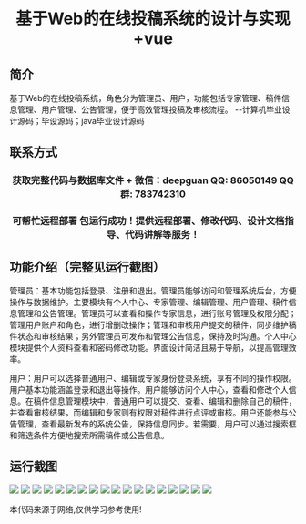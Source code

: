 <p><h1 align="center">基于Web的在线投稿系统的设计与实现+vue</h1></p>

## 简介
基于Web的在线投稿系统，角色分为管理员、用户，功能包括专家管理、稿件信息管理、用户管理、公告管理，便于高效管理投稿及审核流程。    --计算机毕业设计源码；毕设源码；java毕业设计源码


## 联系方式
<p><h3 align="center">获取完整代码与数据库文件 + 微信：deepguan QQ: 86050149 QQ群: 783742310</h3></p>
<p><h3 align="center">可帮忙远程部署 包运行成功！提供远程部署、修改代码、设计文档指导、代码讲解等服务！</h3></p>

## 功能介绍（完整见运行截图）
管理员：基本功能包括登录、注册和退出。管理员能够访问和管理系统后台，方便操作与数据维护。主要模块有个人中心、专家管理、编辑管理、用户管理、稿件信息管理和公告管理。管理员可以查看和操作专家信息，进行账号管理及权限分配；管理用户账户和角色，进行增删改操作；管理和审核用户提交的稿件，同步维护稿件状态和审核结果；另外管理员可发布和管理公告信息，保持及时沟通。个人中心模块提供个人资料查看和密码修改功能。界面设计简洁且易于导航，以提高管理效率。

用户：用户可以选择普通用户、编辑或专家身份登录系统，享有不同的操作权限。用户基本功能涵盖登录和退出等操作。用户能够访问个人中心，查看和修改个人信息。在稿件信息管理模块中，普通用户可以提交、查看、编辑和删除自己的稿件，并查看审核结果，而编辑和专家则有权限对稿件进行点评或审核。用户还能参与公告管理，查看最新发布的系统公告，保持信息同步。若需要，用户可以通过搜索框和筛选条件方便地搜索所需稿件或公告信息。


## 运行截图
![](img/001.jpg)
![](img/002.jpg)
![](img/003.jpg)
![](img/004.jpg)
![](img/005.jpg)
![](img/006.jpg)
![](img/007.jpg)
![](img/008.jpg)
![](img/009.jpg)
![](img/010.jpg)
![](img/011.jpg)
![](img/012.jpg)
![](img/013.jpg)
![](img/014.jpg)
![](img/015.jpg)
![](img/016.jpg)
![](img/017.jpg)
![](img/018.jpg)

<p>本代码来源于网络,仅供学习参考使用!</p>
